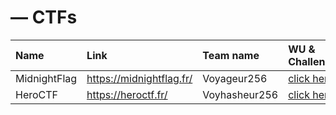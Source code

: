 # — CTFs

| Name         | Link                     | Team name     | WU & Challenges          |
| :----------- | :----------------------- | :------------ | :----------------------- |
| MidnightFlag | https://midnightflag.fr/ | Voyageur256   | [click here](github.com) |
| HeroCTF      | https://heroctf.fr/      | Voyhasheur256 | [click here](github.com) |
